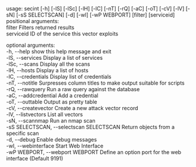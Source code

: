 usage: secint [-h] [-lS] [-lSc] [-lH] [-lC] [-nT] [-rQ] [-aC] [-oT] [-cV] [-lV] [-sN] [-sS SELECTSCAN] [-d] [-wI] [-wP WEBPORT] [filter] [serviceid]
<br>
positional arguments: <br>
  filter                Filters returned results <br>
  serviceid             ID of the service this vector exploits  <br>

optional arguments:  <br>
  -h, --help            show this help message and exit  <br>
  -lS, --services       Display a list of services  <br>
  -lSc, --scans         Display all the scans  <br>
  -lH, --hosts          Display a list of hosts  <br>
  -lC, --credentials    Display list of credentials  <br>
  -nT, --notitle        Surpresses column titles to make output suitable for scripts  <br>
  -rQ, --rawquery       Run a raw query against the database  <br>
  -aC, --addcredential  Add a credential  <br>
  -oT, --outtable       Output as pretty table  <br>
  -cV, --createvector   Create a new attack vector record  <br>
  -lV, --listvectors    List all vectors  <br>
  -sN, --scannmap       Run an nmap scan  <br>
  -sS SELECTSCAN, --selectscan SELECTSCAN Return objects from a specific scan  <br>
  -d, --debug           Enable debug messages  <br>
  -wI, --webinterface   Start Web Interface <br>
  -wP WEBPORT, --webport WEBPORT Define an option port for the web interface (Default 9191) <br>

